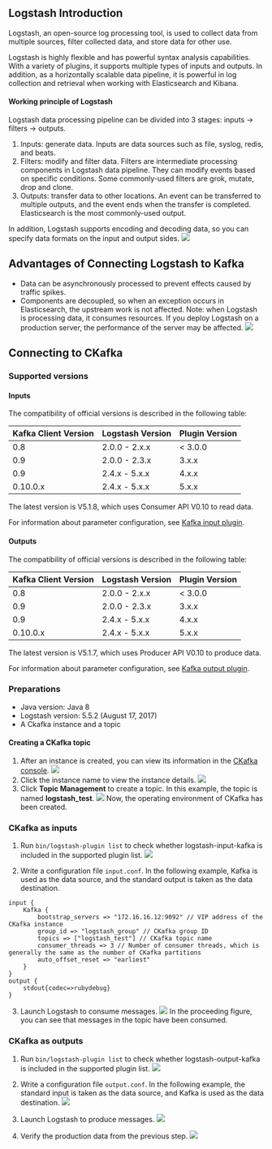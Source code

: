 ## Logstash Introduction
Logstash, an open-source log processing tool, is used to collect data from multiple sources, filter collected data, and store data for other use.

Logstash is highly flexible and has powerful syntax analysis capabilities. With a variety of plugins, it supports multiple types of inputs and outputs. In addition, as a horizontally scalable data pipeline, it is powerful in log collection and retrieval when working with Elasticsearch and Kibana.

#### Working principle of Logstash
Logstash data processing pipeline can be divided into 3 stages: inputs → filters → outputs.
1. Inputs: generate data. Inputs are data sources such as file, syslog, redis, and beats.
2. Filters: modify and filter data. Filters are intermediate processing components in Logstash data pipeline. They can modify events based on specific conditions. Some commonly-used filters are grok, mutate, drop and clone.
3. Outputs: transfer data to other locations. An event can be transferred to multiple outputs, and the event ends when the transfer is completed. Elasticsearch is the most commonly-used output.

In addition, Logstash supports encoding and decoding data, so you can specify data formats on the input and output sides.
![](https://mc.qcloudimg.com/static/img/17f1ac23a158b043091ebf48071f3a78/00.png)

## Advantages of Connecting Logstash to Kafka
- Data can be asynchronously processed to prevent effects caused by traffic spikes.
- Components are decoupled, so when an exception occurs in Elasticsearch, the upstream work is not affected.
Note: when Logstash is processing data, it consumes resources. If you deploy Logstash on a production server, the performance of the server may be affected.
![](https://mc.qcloudimg.com/static/img/bb8a396b1953ed487776281ef616a5c8/11.png)


## Connecting to CKafka
### Supported versions
#### Inputs
The compatibility of official versions is described in the following table:

| Kafka Client Version | Logstash Version | Plugin Version | 
|---------|---------|---------|
| 0.8 | 2.0.0 - 2.x.x | < 3.0.0 |  
| 0.9 | 2.0.0 - 2.3.x | 3.x.x | 
| 0.9 | 2.4.x - 5.x.x | 4.x.x | 
| 0.10.0.x | 2.4.x - 5.x.x | 5.x.x | 

The latest version is V5.1.8, which uses Consumer API V0.10 to read data.

For information about parameter configuration, see [Kafka input plugin](https://www.elastic.co/guide/en/logstash/current/plugins-inputs-kafka.html).

#### Outputs
The compatibility of official versions is described in the following table:

| Kafka Client Version | Logstash Version | Plugin Version |
|---------|---------|---------|
| 0.8 | 2.0.0 - 2.x.x | < 3.0.0 |  
| 0.9 | 2.0.0 - 2.3.x | 3.x.x  | 
| 0.9 | 2.4.x - 5.x.x | 4.x.x | 
| 0.10.0.x | 2.4.x - 5.x.x | 5.x.x  | 
 
The latest version is V5.1.7, which uses Producer API V0.10 to produce data.

For information about parameter configuration, see [Kafka output plugin](https://www.elastic.co/guide/en/logstash/current/plugins-outputs-kafka.html).

### Preparations
- Java version: Java 8
- Logstash version: 5.5.2 (August 17, 2017)
- A Ckafka instance and a topic

#### Creating a CKafka topic
1. After an instance is created, you can view its information in the [CKafka console](https://console.cloud.tencent.com/ckafka).
![](https://main.qcloudimg.com/raw/91dfb78f2400262f51ff4222dc01d967.png)
2. Click the instance name to view the instance details.
![](https://main.qcloudimg.com/raw/5a29f22f13e2758cf161b2913ecbdec3.png)
3. Click **Topic Management** to create a topic. In this example, the topic is named **logstash_test**.
![](https://main.qcloudimg.com/raw/7a3bf312e8121c097dbfbe5839490975.png)
Now, the operating environment of CKafka has been created.

### CKafka as inputs
1. Run `bin/logstash-plugin list` to check whether logstash-input-kafka is included in the supported plugin list.
![](https://mc.qcloudimg.com/static/img/c5c876ea5ae5ce75307a5e307357e622/input1.png)

2. Write a configuration file `input.conf`.
In the following example, Kafka is used as the data source, and the standard output is taken as the data destination.
```
input {
    Kafka {
        bootstrap_servers => "172.16.16.12:9092" // VIP address of the CKafka instance
        group_id => "logstash_group" // CKafka group ID
        topics => ["logstash_test"] // CKafka topic name
        consumer_threads => 3 // Number of consumer threads, which is generally the same as the number of CKafka partitions
        auto_offset_reset => "earliest"
    }
}
output {
    stdout{codec=>rubydebug}
}
```
3. Launch Logstash to consume messages.
![](https://mc.qcloudimg.com/static/img/5c58f08f2fd0fff052cab655d00d4133/input3.png)
In the proceeding figure, you can see that messages in the topic have been consumed.


### CKafka as outputs
1. Run `bin/logstash-plugin list` to check whether logstash-output-kafka is included in the supported plugin list.
![](https://mc.qcloudimg.com/static/img/c5c876ea5ae5ce75307a5e307357e622/77.png)

2. Write a configuration file `output.conf`.
In the following example, the standard input is taken as the data source, and Kafka is used as the data destination.
![](https://main.qcloudimg.com/raw/834c54ed67efac389dd979976b3f2494.png)

3. Launch Logstash to produce messages.
![](https://mc.qcloudimg.com/static/img/1f28c9cac2800e211695307e7138d812/image.png)

4. Verify the production data from the previous step.
![](https://mc.qcloudimg.com/static/img/ae85758a90a497235a90511770f959d2/10.png)



